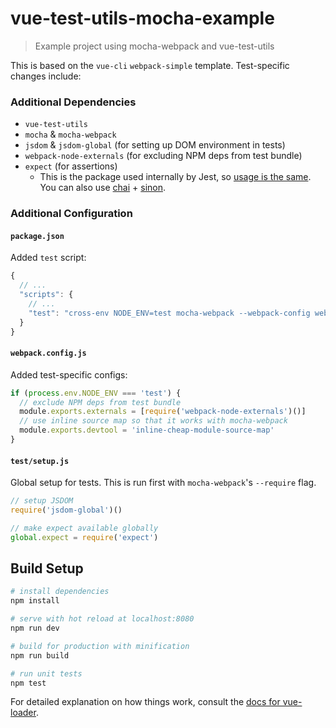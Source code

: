 # vue-test-utils-mocha-example

> Example project using mocha-webpack and vue-test-utils

This is based on the `vue-cli` `webpack-simple` template. Test-specific changes include:

### Additional Dependencies

- `vue-test-utils`
- `mocha` & `mocha-webpack`
- `jsdom` & `jsdom-global` (for setting up DOM environment in tests)
- `webpack-node-externals` (for excluding NPM deps from test bundle)
- `expect` (for assertions)
  - This is the package used internally by Jest, so [usage is the same](http://facebook.github.io/jest/docs/en/expect.html#content). You can also use [chai](http://chaijs.com/) + [sinon](http://sinonjs.org/).

### Additional Configuration

#### `package.json`

Added `test` script:

``` js
{
  // ...
  "scripts": {
    // ...
    "test": "cross-env NODE_ENV=test mocha-webpack --webpack-config webpack.config.js --require test/setup.js test/**/*.spec.js"
  }
}
```

#### `webpack.config.js`

Added test-specific configs:

``` js
if (process.env.NODE_ENV === 'test') {
  // exclude NPM deps from test bundle
  module.exports.externals = [require('webpack-node-externals')()]
  // use inline source map so that it works with mocha-webpack
  module.exports.devtool = 'inline-cheap-module-source-map'
}
```

#### `test/setup.js`

Global setup for tests. This is run first with `mocha-webpack`'s `--require` flag.

``` js
// setup JSDOM
require('jsdom-global')()

// make expect available globally
global.expect = require('expect')
```

## Build Setup

``` bash
# install dependencies
npm install

# serve with hot reload at localhost:8080
npm run dev

# build for production with minification
npm run build

# run unit tests
npm test
```

For detailed explanation on how things work, consult the [docs for vue-loader](http://vuejs.github.io/vue-loader).
